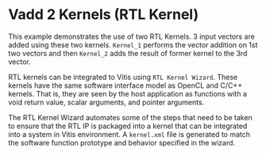 Vadd 2 Kernels (RTL Kernel)
============================

This example demonstrates the use of two RTL Kernels. 3 input vectors are added using these two kernels. `Kernel_1` performs the vector
addition on 1st two vectors and then `Kernel_2` adds the result of former kernel to the 3rd vector.

RTL kernels can be integrated to Vitis using `RTL Kernel Wizard`. These kernels have the same software interface model as OpenCL and C/C++
kernels. That is, they are seen by the host application as functions with a void return value, scalar arguments, and pointer arguments.

The RTL Kernel Wizard automates some of the steps that need to be taken to ensure that the RTL IP is packaged into a kernel that can be
integrated into a system in Vitis environment. A `kernel.xml` file is generated to match the software function prototype and behavior
specified in the wizard.

